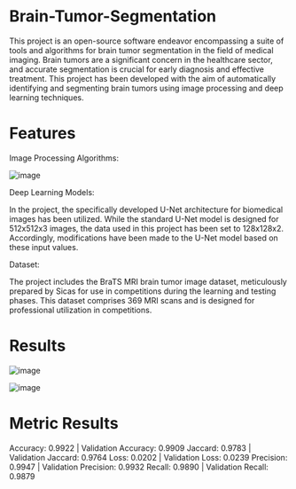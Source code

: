 # Brain-Tumor-Segmentation

This project is an open-source software endeavor encompassing a suite of tools and algorithms for brain tumor segmentation in the field of medical imaging. Brain tumors are a significant concern in the healthcare sector, and accurate segmentation is crucial for early diagnosis and effective treatment. This project has been developed with the aim of automatically identifying and segmenting brain tumors using image processing and deep learning techniques.

# Features

Image Processing Algorithms:

![image](https://github.com/brkfrknky/Brain-Tumor-Segmentation/assets/76915533/ba15dba1-3a1f-4066-ae1c-729e6603adc1)

Deep Learning Models: 

In the project, the specifically developed U-Net architecture for biomedical images has been utilized. 
While the standard U-Net model is designed for 512x512x3 images, the data used in this project has been set to 128x128x2. Accordingly, modifications have been made to the U-Net model based on these input values.

Dataset: 

The project includes the BraTS MRI brain tumor image dataset, meticulously prepared by Sicas for use in competitions during the learning and testing phases. This dataset comprises 369 MRI scans and is designed for professional utilization in competitions.

# Results 

![image](https://github.com/brkfrknky/Brain-Tumor-Segmentation/assets/76915533/da66599a-3417-4ab5-b9fa-418b7ea2a9af)

![image](https://github.com/brkfrknky/Brain-Tumor-Segmentation/assets/76915533/33b26b64-e7ae-4fd5-996c-a0a0aacd4937)

# Metric Results 
Accuracy: 0.9922 | Validation Accuracy: 0.9909
Jaccard: 0.9783 | Validation Jaccard: 0.9764
Loss: 0.0202 | Validation Loss: 0.0239
Precision: 0.9947 | Validation Precision: 0.9932
Recall: 0.9890 | Validation Recall: 0.9879
